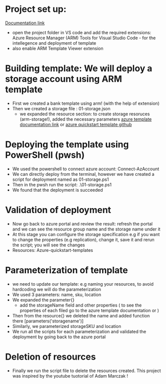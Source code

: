 # Project set up: 
[Documentation link](https://learn.microsoft.com/en-us/azure/azure-resource-manager/templates/quickstart-create-templates-use-visual-studio-code?tabs=CLI)
- open the project folder in VS code and add the required extensions: Azure Resource Manager (ARM) Tools for Visual Studio Code - for the intellegence and deployment of template
- also enable ARM Template Viewer extension
# Building template: We will deploy a storage account using ARM template
- First we created a bank template using arm! (with the help of extension)
- Then we created a storage file : 01-storage.json 
  - we expanded the resource section: to create storage resoruces (arm-storage!), added the necessary parameters [azure template documentation link](https://learn.microsoft.com/en-us/azure/azure-resource-manager/templates/) or [azure quickstart template github](https://github.com/Azure/azure-quickstart-templates)
# Deploying the template using PowerShell (pwsh)
- We used the powershell to connect azure account: Connect-AzAccount
- We can directly deploy from the terminal, however we have created a script for deployment named as 01-storage.ps1
- Then in the pwsh run the script: .\01-storage.ps1
- We found that the deployment is succeeded
# Validation of deployment
- Now go back to azure portal and review the result: refresh the portal and we can see the resource group name and the storage name under it
- At this stage you can configure the storage specification e.g if you want to change the properties (e.g replication), change it, save it and rerun the script; you will see the changes
- Resources: Azure-quickstart-templates
# Parameterization of template
- we need to update our template: e.g naming your resources, to avoid hardcoding we will do the parameterization
- We used 3 parameters: name, sku, location
- We expanded the parameter{} 
    - add the storageName field and other properties ( to see the properties of each filed go to the azure template documentation or )
- Then from the resource{} we deleted the name and added function there [parameters('storagename')]
- Similarly, we parameterized storageSKU and location
- We run all the scripts for each parameterization and validated the deployment by going back to the azure portal
# Deletion of resources
- Finally we run the script file to delete the resources created. This project was inspired by the youtube tuotorial of Adam Marczak !
